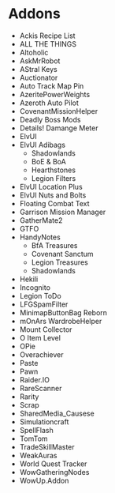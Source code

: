 # Addons #

- Ackis Recipe List
- ALL THE THINGS
- Altoholic
- AskMrRobot
- AStral Keys
- Auctionator
- Auto Track Map Pin
- AzeritePowerWeights
- Azeroth Auto Pilot
- CovenantMissionHelper
- Deadly Boss Mods
- Details! Damange Meter
- ElvUI
- ElvUI Adibags
  - Shadowlands
  - BoE & BoA
  - Hearthstones
  - Legion Filters
- ElvUI Location Plus
- ElvUI Nuts and Bolts
- Floating Combat Text
- Garrison Mission Manager
- GatherMate2
- GTFO
- HandyNotes
  - BfA Treasures
  - Covenant Sanctum
  - Legion Treasures
  - Shadowlands
- Hekili
- Incognito
- Legion ToDo
- LFGSpamFilter
- MinimapButtonBag Reborn
- mOnArs WardrobeHelper
- Mount Collector
- O Item Level
- OPie
- Overachiever
- Paste
- Pawn
- Raider.IO
- RareScanner
- Rarity
- Scrap
- SharedMedia_Causese
- Simulationcraft
- SpellFlash
- TomTom
- TradeSkillMaster
- WeakAuras
- World Quest Tracker
- WowGatheringNodes
- WowUp.Addon